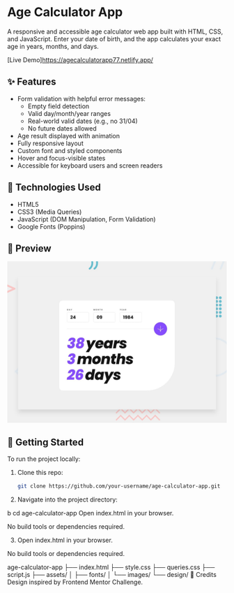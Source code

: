 # Age Calculator App

A responsive and accessible age calculator web app built with HTML, CSS, and JavaScript. Enter your date of birth, and the app calculates your exact age in years, months, and days.

[Live Demo]https://agecalculatorapp77.netlify.app/

## ✨ Features

- Form validation with helpful error messages:
  - Empty field detection
  - Valid day/month/year ranges
  - Real-world valid dates (e.g., no 31/04)
  - No future dates allowed
- Age result displayed with animation
- Fully responsive layout
- Custom font and styled components
- Hover and focus-visible states
- Accessible for keyboard users and screen readers

## 📁 Technologies Used

- HTML5
- CSS3 (Media Queries)
- JavaScript (DOM Manipulation, Form Validation)
- Google Fonts (Poppins)

## 📸 Preview

![App Preview](./preview.jpg)

## 🚀 Getting Started

To run the project locally:

1. Clone this repo:

   ```bash
   git clone https://github.com/your-username/age-calculator-app.git

   ```

2. Navigate into the project directory:

b
cd age-calculator-app
Open index.html in your browser.

No build tools or dependencies required.

3. Open index.html in your browser.

No build tools or dependencies required.

age-calculator-app
├── index.html
├── style.css
├── queries.css
├── script.js
├── assets/
│ ├── fonts/
│ └── images/
└── design/
📌 Credits
Design inspired by Frontend Mentor Challenge.

